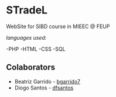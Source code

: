 # STradeL

WebSite for SIBD course in MIEEC @ FEUP

*languages used:*

-PHP
-HTML
-CSS
-SQL


## Colaborators

* Beatriz Garrido - [bgarrido7](https://github.com/bgarrido7)
* Diogo Santos - [dfsantos](https://github.com/dfosantos)
